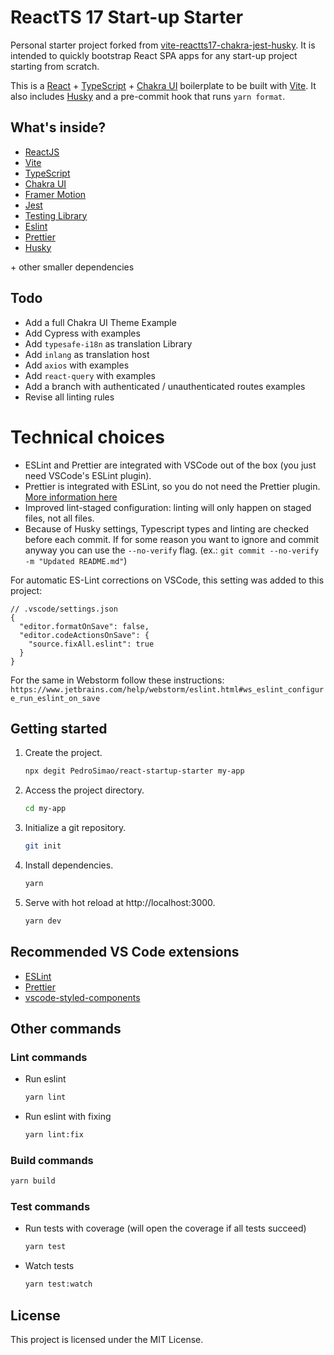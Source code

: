 # ReactTS 17 Start-up Starter

Personal starter project forked from [vite-reactts17-chakra-jest-husky](https://github.com/The24thDS/vite-reactts17-chakra-jest-husky). It is intended to quickly bootstrap React SPA apps for any start-up project starting from scratch.

This is a [React](https://reactjs.org) + [TypeScript](https://www.typescriptlang.org/) + [Chakra UI](https://chakra-ui.com) boilerplate to be built with [Vite](https://vitejs.dev). It also includes [Husky](https://typicode.github.io/husk) and a pre-commit hook that runs `yarn format`.

## What's inside?

- [ReactJS](https://reactjs.org)
- [Vite](https://vitejs.dev)
- [TypeScript](https://www.typescriptlang.org)
- [Chakra UI](https://chakra-ui.com)
- [Framer Motion](https://www.framer.com/motion/)
- [Jest](https://jestjs.io)
- [Testing Library](https://testing-library.com)
- [Eslint](https://eslint.org)
- [Prettier](https://prettier.io)
- [Husky](https://typicode.github.io/husky)

\+ other smaller dependencies

## Todo

- Add a full Chakra UI Theme Example
- Add Cypress with examples
- Add `typesafe-i18n` as translation Library
- Add `inlang` as translation host
- Add `axios` with examples
- Add `react-query` with examples
- Add a branch with authenticated / unauthenticated routes examples
- Revise all linting rules

# Technical choices

- ESLint and Prettier are integrated with VSCode out of the box (you just need VSCode's ESLint plugin).
- Prettier is integrated with ESLint, so you do not need the Prettier plugin. [More information here](https://prettier.io/docs/en/integrating-with-linters.html#notes)
- Improved lint-staged configuration: linting will only happen on staged files, not all files.
- Because of Husky settings, Typescript types and linting are checked before each commit. If for some reason you want to ignore and commit anyway you can use the `--no-verify` flag. (ex.: `git commit --no-verify -m "Updated README.md"`)

For automatic ES-Lint corrections on VSCode, this setting was added to this project:

```
// .vscode/settings.json
{
  "editor.formatOnSave": false,
  "editor.codeActionsOnSave": {
    "source.fixAll.eslint": true
  }
}
```

For the same in Webstorm follow these instructions:
`https://www.jetbrains.com/help/webstorm/eslint.html#ws_eslint_configure_run_eslint_on_save`

## Getting started

1. Create the project.

   ```bash
   npx degit PedroSimao/react-startup-starter my-app
   ```

2. Access the project directory.

   ```bash
   cd my-app
   ```

3. Initialize a git repository.

   ```bash
   git init
   ```

4. Install dependencies.

   ```bash
   yarn
   ```

5. Serve with hot reload at http://localhost:3000.
   ```bash
   yarn dev
   ```

## Recommended VS Code extensions

- [ESLint](https://marketplace.visualstudio.com/items?itemName=dbaeumer.vscode-eslint)
- [Prettier](https://marketplace.visualstudio.com/items?itemName=esbenp.prettier-vscode)
- [vscode-styled-components](https://marketplace.visualstudio.com/items?itemName=jpoissonnier.vscode-styled-components)

## Other commands

### Lint commands

- Run eslint
  ```bash
  yarn lint
  ```
- Run eslint with fixing
  ```bash
  yarn lint:fix
  ```

### Build commands

```bash
yarn build
```

### Test commands

- Run tests with coverage (will open the coverage if all tests succeed)
  ```bash
  yarn test
  ```
- Watch tests
  ```bash
  yarn test:watch
  ```

## License

This project is licensed under the MIT License.
